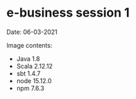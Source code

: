 # e-business session 1

Date: 06-03-2021

Image contents:
- Java 1.8
- Scala 2.12.12
- sbt 1.4.7
- node 15.12.0
- npm 7.6.3

